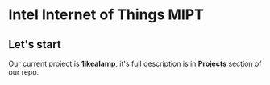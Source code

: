 # Intel Internet of Things MIPT

## Let's start

Our current project is **1ikealamp**, it's full description is in **[Projects](../../projects/1)** section of our repo.
